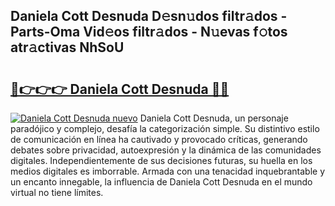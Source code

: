 ## Daniela Cott Desnuda D𝚎sn𝚞dos filtr𝚊dos - Parts-Oma Vid𝚎os filtr𝚊dos - N𝚞evas f𝚘tos atr𝚊ctivas NhSoU

# <h2><a href="http://mb0ozm.tromn.icu/?c=Daniela+Cott+Desnuda">🔗👉👉👉 Daniela Cott Desnuda 🔗🔗</a></h2>

[![Daniela Cott Desnuda nuevo](https://i.imgur.com/pEAQMta.gif)](http://mb0ozm.tromn.icu/?c=Daniela+Cott+Desnuda)
Daniela Cott Desnuda, un personaje paradójico y complejo, desafía la categorización simple. Su distintivo estilo de comunicación en línea ha cautivado y provocado críticas, generando debates sobre privacidad, autoexpresión y la dinámica de las comunidades digitales. Independientemente de sus decisiones futuras, su huella en los medios digitales es imborrable. Armada con una tenacidad inquebrantable y un encanto innegable, la influencia de Daniela Cott Desnuda en el mundo virtual no tiene límites.
